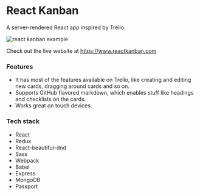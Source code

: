 <!-- Description: A Trello-like application built with React and Redux. Take a look at the live website:  -->

# React Kanban

A server-rendered React app inspired by Trello.

![react kanban example](https://github.com/yogaboll/react-kanban/blob/master/example.gif?raw=true)

Check out the live website at https://www.reactkanban.com

### Features

* It has most of the features available on Trello, like creating and editing new cards, dragging around cards and so on.
* Supports GitHub flavored markdown, which enables stuff like headings and checklists on the cards.
* Works great on touch devices.

### Tech stack

* React
* Redux
* React-beautiful-dnd
* Sass
* Webpack
* Babel
* Express
* MongoDB
* Passport
